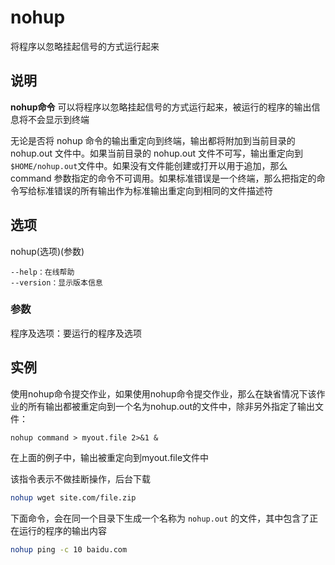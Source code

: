 nohup
===

将程序以忽略挂起信号的方式运行起来

## 说明

**nohup命令** 可以将程序以忽略挂起信号的方式运行起来，被运行的程序的输出信息将不会显示到终端

无论是否将 nohup 命令的输出重定向到终端，输出都将附加到当前目录的 nohup.out 文件中。如果当前目录的 nohup.out 文件不可写，输出重定向到`$HOME/nohup.out`文件中。如果没有文件能创建或打开以用于追加，那么 command 参数指定的命令不可调用。如果标准错误是一个终端，那么把指定的命令写给标准错误的所有输出作为标准输出重定向到相同的文件描述符

## 选项

nohup(选项)(参数)

  

```
--help：在线帮助
--version：显示版本信息
```

### 参数  

程序及选项：要运行的程序及选项

## 实例


使用nohup命令提交作业，如果使用nohup命令提交作业，那么在缺省情况下该作业的所有输出都被重定向到一个名为nohup.out的文件中，除非另外指定了输出文件：

```
nohup command > myout.file 2>&1 &
```

在上面的例子中，输出被重定向到myout.file文件中

该指令表示不做挂断操作，后台下载

```bash
nohup wget site.com/file.zip
```

下面命令，会在同一个目录下生成一个名称为 `nohup.out` 的文件，其中包含了正在运行的程序的输出内容

```bash
nohup ping -c 10 baidu.com
```



